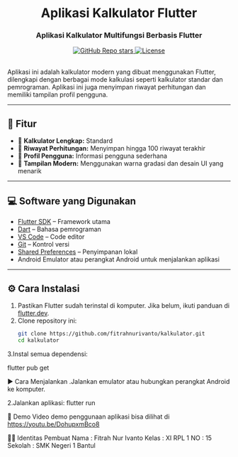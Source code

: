 <div align="center">
  <h1 align="center">Aplikasi Kalkulator Flutter</h1>
  <h3>Aplikasi Kalkulator Multifungsi Berbasis Flutter</h3>

  <a href="https://github.com/fitrahnurivanto/kalkulator">
    <img alt="GitHub Repo stars" src="https://img.shields.io/github/stars/fitrahnurivanto/kalkulator">
  </a>
  <a href="https://github.com/fitrahnurivanto/kalkulator/blob/main/LICENSE">
    <img alt="License" src="https://img.shields.io/badge/license-MIT-orange">
  </a>
</div>

<br/>

Aplikasi ini adalah kalkulator modern yang dibuat menggunakan Flutter, dilengkapi dengan berbagai mode kalkulasi seperti kalkulator standar dan pemrograman. Aplikasi ini juga menyimpan riwayat perhitungan dan memiliki tampilan profil pengguna.

---

## 📌 Fitur

- 🔢 **Kalkulator Lengkap:** Standard 
- 🧠 **Riwayat Perhitungan:** Menyimpan hingga 100 riwayat terakhir
- 👤 **Profil Pengguna:** Informasi pengguna sederhana
- 🎨 **Tampilan Modern:** Menggunakan warna gradasi dan desain UI yang menarik

---

## 💻 Software yang Digunakan

- [Flutter SDK](https://flutter.dev) – Framework utama
- [Dart](https://dart.dev) – Bahasa pemrograman
- [VS Code](https://code.visualstudio.com/) – Code editor
- [Git](https://git-scm.com/) – Kontrol versi
- [Shared Preferences](https://pub.dev/packages/shared_preferences) – Penyimpanan lokal
- Android Emulator atau perangkat Android untuk menjalankan aplikasi

---

## ⚙️ Cara Instalasi

1. Pastikan Flutter sudah terinstal di komputer. Jika belum, ikuti panduan di [flutter.dev](https://flutter.dev/docs/get-started/install).
2. Clone repository ini:
   ```bash
   git clone https://github.com/fitrahnurivanto/kalkulator.git
   cd kalkulator

3.Instal semua dependensi:

flutter pub get


▶️ Cara Menjalankan
.Jalankan emulator atau hubungkan perangkat Android ke komputer.

2.Jalankan aplikasi:
flutter run


🎥 Demo
Video demo penggunaan aplikasi bisa dilihat di https://youtu.be/DohupxmBco8


🙋‍♂️ Identitas Pembuat
Nama     : Fitrah Nur Ivanto
Kelas    : XI RPL 1
NO       : 15 
Sekolah  : SMK Negeri 1 Bantul


